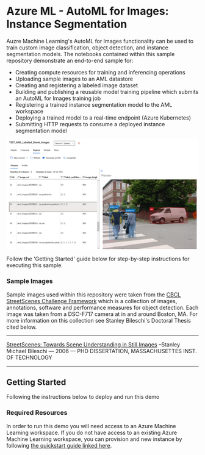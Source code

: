 # Azure ML - AutoML for Images: Instance Segmentation

Auzre Machine Learning's AutoML for Images functionality can be used to train custom image classification, object detection, and instance segmentation models. The notebooks contained within this sample repository demonstrate an end-to-end sample for: 

- Creating compute resources for training and inferencing operations
- Uploading sample images to an AML datastore 
- Creating and registering a labeled image dataset
- Building and publishing a reusable model training pipeline which submits an AutoML for Images training job
- Registering a trained instance segmentation model to the AML workspace
- Deploying a trained model to a real-time endpoint (Azure Kubernetes)
- Submitting HTTP requests to consume a deployed instance segmentation model 

![Azure ML - AutoML for Images: Instance Segmentation](img/01.png?raw=true "Azure ML - AutoML for Images: Instance Segmentation")

Follow the 'Getting Started' guide below for step-by-step instructions for executing this sample.

### Sample Images
Sample images used within this repository were taken from the [CBCL StreetScenes Challenge Framework](http://cbcl.mit.edu/software-datasets/streetscenes/) which is a collection of images, annotations, software and performance measures for object detection. Each image was taken from a DSC-F717 camera at in and around Boston, MA. For more information on this collection see Stanley Bileschi's Doctoral Thesis cited below.

-----

[StreetScenes: Towards Scene Understanding in Still Images](http://citeseerx.ist.psu.edu/viewdoc/summary;jsessionid=2CC628AB1C394A3FC44C9FC5EF111062?doi=10.1.1.72.3289) –Stanley Michael Bileschi — 2006 — PHD DISSERTATION, MASSACHUSETTES INST. OF TECHNOLOGY

-----

## Getting Started

Following the instructions below to deploy and run this demo

### Required Resources

In order to run this demo you will need access to an Azure Machine Learning workspace. If you do not have access to an existing Azure Machine Learning workspace, you can provision and new instance by following [the quickstart guide linked here](https://docs.microsoft.com/en-us/azure/machine-learning/quickstart-create-resources).